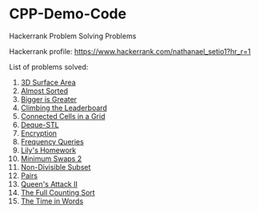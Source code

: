 # CPP-Demo-Code

Hackerrank Problem Solving Problems

Hackerrank profile: https://www.hackerrank.com/nathanael_setio1?hr_r=1

List of problems solved:
1. [3D Surface Area](https://www.hackerrank.com/challenges/3d-surface-area/problem?h_r=profile)
2. [Almost Sorted](https://www.hackerrank.com/challenges/almost-sorted/problem?h_r=profile)
3. [Bigger is Greater](https://www.hackerrank.com/challenges/bigger-is-greater?h_r=profile)
4. [Climbing the Leaderboard](https://www.hackerrank.com/challenges/climbing-the-leaderboard?h_r=profile)
5. [Connected Cells in a Grid](https://www.hackerrank.com/challenges/connected-cell-in-a-grid/problem?h_r=profile)
6. [Deque-STL](https://www.hackerrank.com/challenges/deque-stl/problem?h_r=profile)
7. [Encryption](https://www.hackerrank.com/challenges/encryption/problem?isFullScreen=true)
8. [Frequency Queries](https://www.hackerrank.com/challenges/frequency-queries/problem?h_r=profile)
9. [Lily's Homework](https://www.hackerrank.com/challenges/lilys-homework/problem?h_r=profile)
10. [Minimum Swaps 2](https://www.hackerrank.com/challenges/minimum-swaps-2/problem?h_r=profile)
11. [Non-Divisible Subset](https://www.hackerrank.com/challenges/non-divisible-subset/problem?h_r=profile)
12. [Pairs](https://www.hackerrank.com/challenges/pairs/problem?h_r=profile)
13. [Queen's Attack II](https://www.hackerrank.com/challenges/queens-attack-2/problem?isFullScreen=true)
14. [The Full Counting Sort](https://www.hackerrank.com/challenges/countingsort4/problem?h_r=profile)
15. [The Time in Words](https://www.hackerrank.com/challenges/the-time-in-words/problem?isFullScreen=true)
